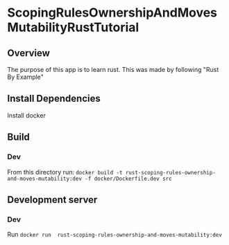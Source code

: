 # ScopingRulesOwnershipAndMovesMutabilityRustTutorial

## Overview
The purpose of this app is to learn rust. This was made by following "Rust By Example"

## Install Dependencies
Install docker

## Build
### Dev
From this directory run: `docker build -t rust-scoping-rules-ownership-and-moves-mutability:dev -f docker/Dockerfile.dev src`

## Development server
### Dev
Run `docker run  rust-scoping-rules-ownership-and-moves-mutability:dev`